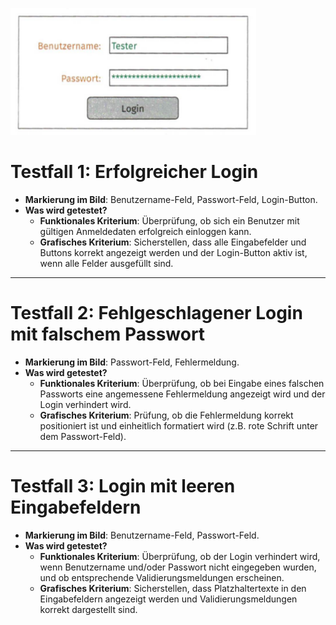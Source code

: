 ![alt text](image.png)


# **Testfall 1: Erfolgreicher Login**

- **Markierung im Bild**: Benutzername-Feld, Passwort-Feld, Login-Button.
- **Was wird getestet?**
  - **Funktionales Kriterium**: Überprüfung, ob sich ein Benutzer mit gültigen Anmeldedaten erfolgreich einloggen kann.
  - **Grafisches Kriterium**: Sicherstellen, dass alle Eingabefelder und Buttons korrekt angezeigt werden und der Login-Button aktiv ist, wenn alle Felder ausgefüllt sind.

---

# **Testfall 2: Fehlgeschlagener Login mit falschem Passwort**

- **Markierung im Bild**: Passwort-Feld, Fehlermeldung.
- **Was wird getestet?**
  - **Funktionales Kriterium**: Überprüfung, ob bei Eingabe eines falschen Passworts eine angemessene Fehlermeldung angezeigt wird und der Login verhindert wird.
  - **Grafisches Kriterium**: Prüfung, ob die Fehlermeldung korrekt positioniert ist und einheitlich formatiert wird (z.B. rote Schrift unter dem Passwort-Feld).

---

# **Testfall 3: Login mit leeren Eingabefeldern**

- **Markierung im Bild**: Benutzername-Feld, Passwort-Feld.
- **Was wird getestet?**
  - **Funktionales Kriterium**: Überprüfung, ob der Login verhindert wird, wenn Benutzername und/oder Passwort nicht eingegeben wurden, und ob entsprechende Validierungsmeldungen erscheinen.
  - **Grafisches Kriterium**: Sicherstellen, dass Platzhaltertexte in den Eingabefeldern angezeigt werden und Validierungsmeldungen korrekt dargestellt sind.